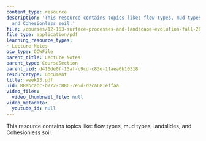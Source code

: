 ```yaml
---
content_type: resource
description: 'This resource contains topics like: flow types, mud types, landslides,
  and Cohesionless soil.'
file: /courses/12-163-surface-processes-and-landscape-evolution-fall-2004/88abcabcb772c8867e5dd2ca681effaa_week13.pdf
file_type: application/pdf
learning_resource_types:
- Lecture Notes
ocw_type: OCWFile
parent_title: Lecture Notes
parent_type: CourseSection
parent_uid: d416de0f-15af-c9cd-c83e-11aea6b10318
resourcetype: Document
title: week13.pdf
uid: 88abcabc-b772-c886-7e5d-d2ca681effaa
video_files:
  video_thumbnail_file: null
video_metadata:
  youtube_id: null
---
```

This resource contains topics like: flow types, mud types, landslides, and Cohesionless soil.

